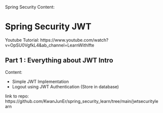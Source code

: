 Spring Security Content:


<h1>Spring Security JWT </h1>
Youtube Tutorial: https://www.youtube.com/watch?v=OpSU0VgfkL4&ab_channel=LearnWithIfte
<br>
<h2>Part 1 : Everything about JWT Intro</h2>
<p>Content: 
<ul>
  <li>Simple JWT Implementation </li>
  <li>Logout using JWT Authentication (Store in database)</li>
</ul>
</p>
link to repo:  https://github.com/KwanJunEr/spring_security_learn/tree/main/jwtsecuritylearn

